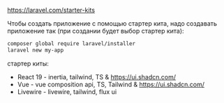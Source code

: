 https://laravel.com/starter-kits

Чтобы создать приложение с помощью стартер кита, надо создавать приложение так (при создании будет выбор стартер кита):
```sh
composer global require laravel/installer
laravel new my-app
```

стартер киты:
- React 19 - inertia, tailwind, TS & https://ui.shadcn.com/
- Vue - vue composition api, TS, Tailwind & https://ui.shadcn.com/
- Livewire - livewire, tailwind, flux ui